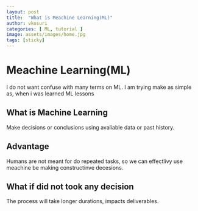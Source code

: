 ```yaml
---
layout: post
title:  "What is Meachine Learning(ML)"
author: vkosuri
categories: [ ML, tutorial ]
image: assets/images/home.jpg
tags: [sticky]
---
```


# Meachine Learning(ML)

I do not want confuse with many terms on ML. I am trying make as simple as, when i was learned ML lessons

## What is Machine Learning
Make decisions or conclusions using avaliable data or past history.

## Advantage
Humans are not meant for do repeated tasks, so we can effectlivy use meachine be making constructinve decesions.

## What if did not took any decision
The process will take longer durations, impacts deliverables.
